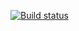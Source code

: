 [![Build status](https://ci.appveyor.com/api/projects/status/buu6c2ju8x0pwafm?svg=true)](https://ci.appveyor.com/project/SSamsons/aqa-homework-4)
